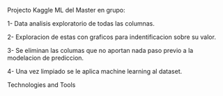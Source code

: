 Projecto Kaggle ML del Master en grupo:

1- Data analisis exploratorio de todas las columnas.

2- Exploracion de estas con graficos para indentificacion sobre su valor. 

3- Se eliminan las columas que no aportan nada paso previo a la modelacion de prediccion.

4- Una vez limpiado se le aplica machine learning al dataset.


Technologies and Tools
